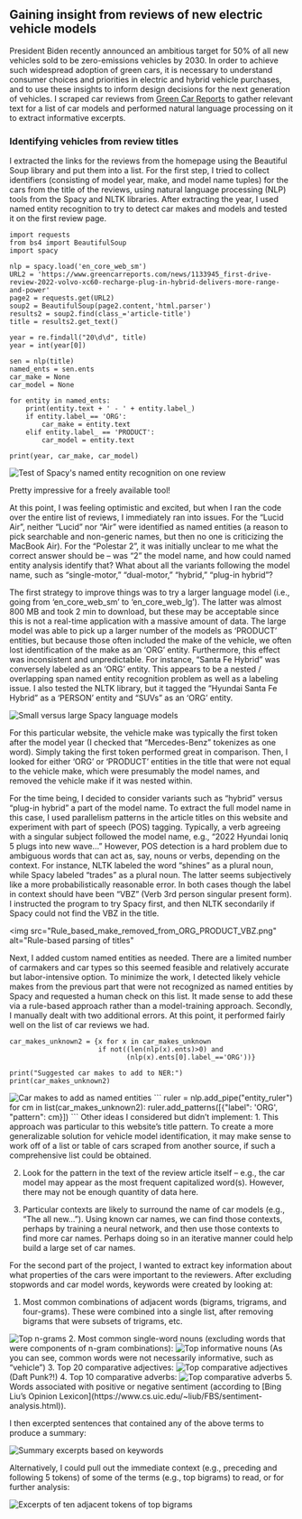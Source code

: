 ## Gaining insight from reviews of new electric vehicle models 

President Biden recently announced an ambitious target for 50% of all new vehicles sold to be zero-emissions vehicles by 2030. In order to achieve such widespread adoption of green cars, it is necessary to understand consumer choices and priorities in electric and hybrid vehicle purchases, and to use these insights to inform design decisions for the next generation of vehicles. I scraped car reviews from [Green Car Reports](http://www.greencarreports.com) to gather relevant text for a list of car models and performed natural language processing on it to extract informative excerpts.

### Identifying vehicles from review titles

I extracted the links for the reviews from the homepage using the Beautiful Soup library and put them into a list. For the first step, I tried to collect identifiers (consisting of model year, make, and model name tuples) for the cars from the title of the reviews, using natural language processing (NLP) tools from the Spacy and NLTK libraries. After extracting the year, I used named entity recognition to try to detect car makes and models and tested it on the first review page.

```
import requests
from bs4 import BeautifulSoup
import spacy

nlp = spacy.load('en_core_web_sm')
URL2 = 'https://www.greencarreports.com/news/1133945_first-drive-review-2022-volvo-xc60-recharge-plug-in-hybrid-delivers-more-range-and-power'
page2 = requests.get(URL2)
soup2 = BeautifulSoup(page2.content,'html.parser')
results2 = soup2.find(class_='article-title')
title = results2.get_text()

year = re.findall("20\d\d", title)
year = int(year[0])

sen = nlp(title)
named_ents = sen.ents
car_make = None
car_model = None

for entity in named_ents:
    print(entity.text + ' - ' + entity.label_)
    if entity.label_== 'ORG':
        car_make = entity.text
    elif entity.label_ == 'PRODUCT':
        car_model = entity.text

print(year, car_make, car_model)
```
<img src="First_review_test.png" alt="Test of Spacy's named entity recognition on one review">

Pretty impressive for a freely available tool!

At this point, I was feeling optimistic and excited, but when I ran the code over the entire list of reviews, I immediately ran into issues. For the “Lucid Air”, neither “Lucid” nor “Air” were identified as named entities (a reason to pick searchable and non-generic names, but then no one is criticizing the MacBook Air). For the “Polestar 2”, it was initially unclear to me what the correct answer should be – was “2” the model name, and how could named entity analysis identify that? What about all the variants following the model name, such as “single-motor,” “dual-motor,” “hybrid,” “plug-in hybrid”? 

The first strategy to improve things was to try a larger language model (i.e., going from ‘en_core_web_sm’ to ‘en_core_web_lg’). The latter was almost 800 MB and took 2 min to download, but these may be acceptable since this is not a real-time application with a massive amount of data. The large model was able to pick up a larger number of the models as ‘PRODUCT’ entities, but because those often included the make of the vehicle, we often lost identification of the make as an ‘ORG’ entity. Furthermore, this effect was inconsistent and unpredictable. For instance, “Santa Fe Hybrid” was conversely labeled as an ‘ORG’ entity. This appears to be a nested / overlapping span named entity recognition problem as well as a labeling issue. I also tested the NLTK library, but it tagged the “Hyundai Santa Fe Hybrid” as a ‘PERSON’ entity and “SUVs” as an ‘ORG’ entity. 

<img src="Large_small.png" alt="Small versus large Spacy language models">

For this particular website, the vehicle make was typically the first token after the model year (I checked that “Mercedes-Benz” tokenizes as one word). Simply taking the first token performed great in comparison. Then, I looked for either ‘ORG’ or ‘PRODUCT’ entities in the title that were not equal to the vehicle make, which were presumably the model names, and removed the vehicle make if it was nested within.

For the time being, I decided to consider variants such as “hybrid” versus “plug-in hybrid” a part of the model name. To extract the full model name in this case, I used parallelism patterns in the article titles on this website and experiment with part of speech (POS) tagging. Typically, a verb agreeing with a singular subject followed the model name, e.g., “2022 Hyundai Ioniq 5 plugs into new wave…” However, POS detection is a hard problem due to ambiguous words that can act as, say, nouns or verbs, depending on the context. For instance, NLTK labeled the word “shines” as a plural noun, while Spacy labeled “trades” as a plural noun. The latter seems subjectively like a more probabilistically reasonable error. In both cases though the label in context should have been “VBZ” (Verb 3rd person singular present form). I instructed the program to try Spacy first, and then NLTK secondarily if Spacy could not find the VBZ in the title.    

<img src="Rule_based_make_removed_from_ORG_PRODUCT_VBZ.png" alt="Rule-based parsing of titles"

Next, I added custom named entities as needed. There are a limited number of carmakers and car types so this seemed feasible and relatively accurate but labor-intensive option. To minimize the work, I detected likely vehicle makes from the previous part that were not recognized as named entities by Spacy and requested a human check on this list. It made sense to add these via a rule-based approach rather than a model-training approach. Secondly, I manually dealt with two additional errors. At this point, it performed fairly well on the list of car reviews we had.

```
car_makes_unknown2 = {x for x in car_makes_unknown 
                      if not((len(nlp(x).ents)>0) and 
                             (nlp(x).ents[0].label_=='ORG'))}

print("Suggested car makes to add to NER:")
print(car_makes_unknown2)
```
<img src="car_makes_add.png" alt="Car makes to add as named entities">
```
ruler = nlp.add_pipe("entity_ruler")
for cm in list(car_makes_unknown2):
    ruler.add_patterns([{"label": 'ORG', "pattern": cm}])
```
Other ideas I considered but didn’t implement:
1.	This approach was particular to this website’s title pattern. To create a more generalizable solution for vehicle model identification, it may make sense to work off of a list or table of cars scraped from another source, if such a comprehensive list could be obtained.   

2.	Look for the pattern in the text of the review article itself – e.g., the car model may appear as the most frequent capitalized word(s). However, there may not be enough quantity of data here.

3.	Particular contexts are likely to surround the name of car models (e.g., “The all new…”). Using known car names, we can find those contexts, perhaps by training a neural network, and then use those contexts to find more car names. Perhaps doing so in an iterative manner could help build a large set of car names. 

For the second part of the project, I wanted to extract key information about what properties of the cars were important to the reviewers. After excluding stopwords and car model words, keywords were created by looking at:

1.	Most common combinations of adjacent words (bigrams, trigrams, and four-grams). These were combined into a single list, after removing bigrams that were subsets of trigrams, etc.
<img src="top_grams.png" alt="Top n-grams">
2.	Most common single-word nouns (excluding words that were components of n-gram combinations): 
<img src="top_nouns.png" alt="Top informative nouns"> 
(As you can see, common words were not necessarily informative, such as “vehicle”)
3.	Top 20 comparative adjectives:
<img src="top_JJR.png" alt="Top comparative adjectives">
(Daft Punk?!)
4.	Top 10 comparative adverbs:
<img src="top_RBR.png" alt="Top comparative adverbs">
5.	Words associated with positive or negative sentiment (according to [Bing Liu’s Opinion Lexicon](https://www.cs.uic.edu/~liub/FBS/sentiment-analysis.html)).

I then excerpted sentences that contained any of the above terms to produce a summary:

<img src="summary.png" alt="Summary excerpts based on keywords">

Alternatively, I could pull out the immediate context (e.g., preceding and following 5 tokens) of some of the terms (e.g., top bigrams) to read, or for further analysis:

<img src="summary_short_contexts.png" alt="Excerpts of ten adjacent tokens of top bigrams">
